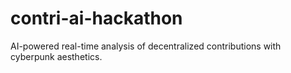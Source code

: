 # contri-ai-hackathon
AI-powered real-time analysis of decentralized contributions with cyberpunk aesthetics.
